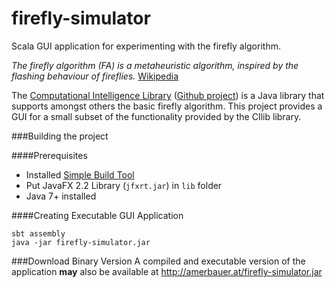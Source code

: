 firefly-simulator
=================

Scala GUI application for experimenting with the firefly algorithm.

*The firefly algorithm (FA) is a metaheuristic algorithm, inspired by the flashing behaviour of fireflies.*
[Wikipedia](http://en.wikipedia.org/wiki/Firefly_algorithm)

The [Computational Intelligence Library](http://www.cilib.net/) ([Github project](https://github.com/cilib/cilib)) is a Java library that supports amongst others the basic firefly algorithm. This project provides a GUI for a small subset of the functionality provided by the CIlib library.

###Building the project

####Prerequisites
* Installed [Simple Build Tool](http://www.scala-sbt.org/)
* Put JavaFX 2.2 Library (`jfxrt.jar`) in `lib` folder
* Java 7+ installed

####Creating Executable GUI Application

```
sbt assembly
java -jar firefly-simulator.jar
```

###Download Binary Version
A compiled and executable version of the application **may** also be available at http://amerbauer.at/firefly-simulator.jar
 




